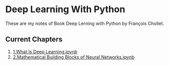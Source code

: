 # Deep Learning With Python
These are my notes of Book Deep Lerning with Python by François Chollet.

## Current Chapters
1. [1.What Is Deep Learning.ipynb](https://github.com/piyush2896/Deep-Learning-With-Python/blob/master/1.What%20Is%20Deep%20Learning.ipynb)
2. [2.Mathematical Building Blocks of Neural Networks.ipynb](https://github.com/piyush2896/Deep-Learning-With-Python/blob/master/2.Mathematical%20Building%20Blocks%20of%20Neural%20Networks.ipynb)